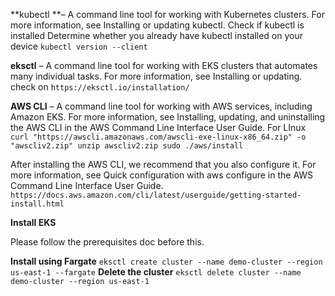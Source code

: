 **kubectl **– A command line tool for working with Kubernetes clusters. For more information, see Installing or updating kubectl.
Check if kubectl is installed
Determine whether you already have kubectl installed on your device
`kubectl version --client`

**eksctl** – A command line tool for working with EKS clusters that automates many individual tasks. For more information, see Installing or updating.
check on `https://eksctl.io/installation/`

**AWS CLI** – A command line tool for working with AWS services, including Amazon EKS. For more information, see Installing, updating, and uninstalling the AWS CLI in the AWS Command Line Interface User Guide.
For LInux 
`curl "https://awscli.amazonaws.com/awscli-exe-linux-x86_64.zip" -o "awscliv2.zip"
unzip awscliv2.zip
sudo ./aws/install`

After installing the AWS CLI, we recommend that you also configure it. For more information, see Quick configuration with aws configure in the AWS Command Line Interface User Guide.
`https://docs.aws.amazon.com/cli/latest/userguide/getting-started-install.html`

**Install EKS**

Please follow the prerequisites doc before this.

**Install using Fargate**
`eksctl create cluster --name demo-cluster --region us-east-1 --fargate`
**Delete the cluster**
`eksctl delete cluster --name demo-cluster --region us-east-1`
